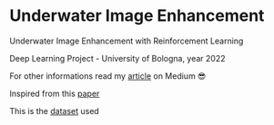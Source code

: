 # Underwater Image Enhancement
Underwater Image Enhancement with Reinforcement Learning

Deep Learning Project - University of Bologna, year 2022

For other informations read my [article](https://medium.com/@sissuan/underwater-image-enhancement-with-reinforcement-learning-7c150a465e53) on Medium 😎

Inspired from this [paper](https://ieeexplore.ieee.org/document/9751218)

This is the [dataset](https://li-chongyi.github.io/proj_benchmark.html) used
